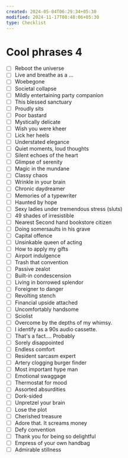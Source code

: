 ```yaml
---
created: 2024-05-04T06:29:34+05:30
modified: 2024-11-17T08:48:06+05:30
type: Checklist
---
```


# Cool phrases 4

- [ ] Reboot the universe
- [ ] Live and breathe as a ...
- [ ] Woebegone
- [ ] Societal collapse
- [ ] Mildly entertaining party companion
- [ ] This blessed sanctuary
- [ ] Proudly sits
- [ ] Poor bastard
- [ ] Mystically delicate
- [ ] Wish you were kheer
- [ ] Lick her heels
- [ ] Understated elegance
- [ ] Quiet moments, loud thoughts
- [ ] Silent echoes of the heart
- [ ] Glimpse of serenity
- [ ] Magic in the mundane
- [ ] Classy chaos
- [ ] Wrinkle in your brain
- [ ] Chronic daydreamer
- [ ] Memories of a typewriter
- [ ] Haunted by hope
- [ ] Sexy ladies under tremendous stress (sluts)
- [ ] 49 shades of irresistible
- [ ] Nearest Second hand bookstore citizen
- [ ] Doing somersaults in his grave
- [ ] Capital offence
- [ ] Unsinkable queen of acting
- [ ] How to apply my gifts
- [ ] Airport indulgence
- [ ] Trash that convention
- [ ] Passive zealot
- [ ] Built-in condescension
- [ ] Living in borrowed splendor
- [ ] Foreigner to danger
- [ ] Revolting stench
- [ ] Financial upside attached
- [ ] Uncomfortably handsome
- [ ] Sciolist
- [ ] Overcome by the depths of my whimsy.
- [ ] I identify as a 90s audio cassette.
- [ ] That's a fact.... Probably
- [ ] Sorely disappointed
- [ ] Endless comfort
- [ ] Resident sarcasm expert
- [ ] Artery clogging burger finder
- [ ] Most important hype man
- [ ] Emotional swaggage
- [ ] Thermostat for mood
- [ ] Assorted absurdities
- [ ] Dork-sided
- [ ] Unpretzel your brain
- [ ] Lose the plot
- [ ] Cherished treasure
- [ ] Adore that. It screams money
- [ ] Defy convention
- [ ] Thank you for being so delightful
- [ ] Empress of your own handbag
- [ ] Admirable stillness 
